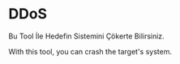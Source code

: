 # DDoS
Bu Tool İle Hedefin Sistemini Çökerte Bilirsiniz.

With this tool, you can crash the target's system.

